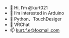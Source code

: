 - 👋 Hi, I’m @kurt021
- 👀 I’m interested in Arduino
- 🌱 Python、TouchDesiger
- 💞️ VRChat
- 📫 kurt.f.e@foxmail.com

<!---
kurt021/kurt021 is a ✨ special ✨ repository because its `README.md` (this file) appears on your GitHub profile.
You can click the Preview link to take a look at your changes.
--->
